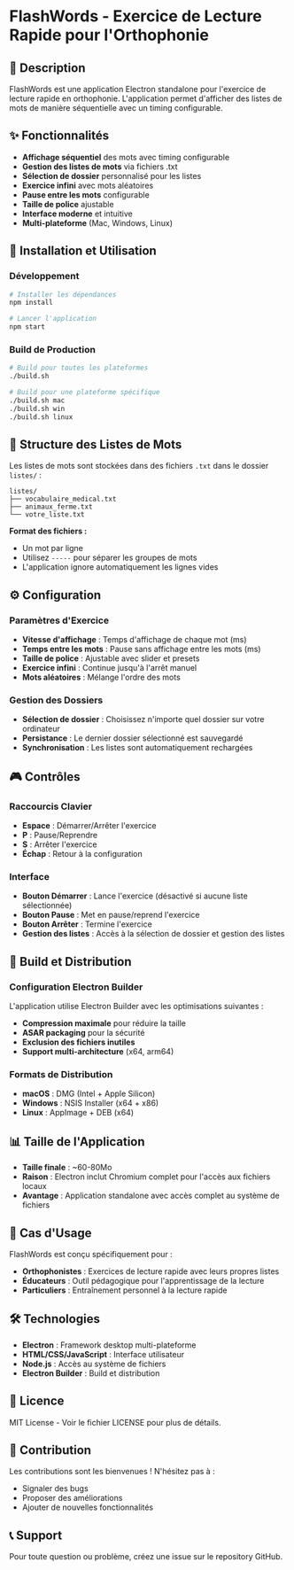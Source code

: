 # FlashWords - Exercice de Lecture Rapide pour l'Orthophonie

## 🎯 Description

FlashWords est une application Electron standalone pour l'exercice de lecture rapide en orthophonie. L'application permet d'afficher des listes de mots de manière séquentielle avec un timing configurable.

## ✨ Fonctionnalités

- **Affichage séquentiel** des mots avec timing configurable
- **Gestion des listes de mots** via fichiers .txt
- **Sélection de dossier** personnalisé pour les listes
- **Exercice infini** avec mots aléatoires
- **Pause entre les mots** configurable
- **Taille de police** ajustable
- **Interface moderne** et intuitive
- **Multi-plateforme** (Mac, Windows, Linux)

## 🚀 Installation et Utilisation

### Développement

```bash
# Installer les dépendances
npm install

# Lancer l'application
npm start
```

### Build de Production

```bash
# Build pour toutes les plateformes
./build.sh

# Build pour une plateforme spécifique
./build.sh mac
./build.sh win
./build.sh linux
```

## 📁 Structure des Listes de Mots

Les listes de mots sont stockées dans des fichiers `.txt` dans le dossier `listes/` :

```
listes/
├── vocabulaire_medical.txt
├── animaux_ferme.txt
└── votre_liste.txt
```

**Format des fichiers :**

- Un mot par ligne
- Utilisez `-----` pour séparer les groupes de mots
- L'application ignore automatiquement les lignes vides

## ⚙️ Configuration

### Paramètres d'Exercice

- **Vitesse d'affichage** : Temps d'affichage de chaque mot (ms)
- **Temps entre les mots** : Pause sans affichage entre les mots (ms)
- **Taille de police** : Ajustable avec slider et presets
- **Exercice infini** : Continue jusqu'à l'arrêt manuel
- **Mots aléatoires** : Mélange l'ordre des mots

### Gestion des Dossiers

- **Sélection de dossier** : Choisissez n'importe quel dossier sur votre ordinateur
- **Persistance** : Le dernier dossier sélectionné est sauvegardé
- **Synchronisation** : Les listes sont automatiquement rechargées

## 🎮 Contrôles

### Raccourcis Clavier

- **Espace** : Démarrer/Arrêter l'exercice
- **P** : Pause/Reprendre
- **S** : Arrêter l'exercice
- **Échap** : Retour à la configuration

### Interface

- **Bouton Démarrer** : Lance l'exercice (désactivé si aucune liste sélectionnée)
- **Bouton Pause** : Met en pause/reprend l'exercice
- **Bouton Arrêter** : Termine l'exercice
- **Gestion des listes** : Accès à la sélection de dossier et gestion des listes

## 🔧 Build et Distribution

### Configuration Electron Builder

L'application utilise Electron Builder avec les optimisations suivantes :

- **Compression maximale** pour réduire la taille
- **ASAR packaging** pour la sécurité
- **Exclusion des fichiers inutiles**
- **Support multi-architecture** (x64, arm64)

### Formats de Distribution

- **macOS** : DMG (Intel + Apple Silicon)
- **Windows** : NSIS Installer (x64 + x86)
- **Linux** : AppImage + DEB (x64)

## 📊 Taille de l'Application

- **Taille finale** : ~60-80Mo
- **Raison** : Electron inclut Chromium complet pour l'accès aux fichiers locaux
- **Avantage** : Application standalone avec accès complet au système de fichiers

## 🎯 Cas d'Usage

FlashWords est conçu spécifiquement pour :

- **Orthophonistes** : Exercices de lecture rapide avec leurs propres listes
- **Éducateurs** : Outil pédagogique pour l'apprentissage de la lecture
- **Particuliers** : Entraînement personnel à la lecture rapide

## 🛠️ Technologies

- **Electron** : Framework desktop multi-plateforme
- **HTML/CSS/JavaScript** : Interface utilisateur
- **Node.js** : Accès au système de fichiers
- **Electron Builder** : Build et distribution

## 📝 Licence

MIT License - Voir le fichier LICENSE pour plus de détails.

## 🤝 Contribution

Les contributions sont les bienvenues ! N'hésitez pas à :

- Signaler des bugs
- Proposer des améliorations
- Ajouter de nouvelles fonctionnalités

## 📞 Support

Pour toute question ou problème, créez une issue sur le repository GitHub.
